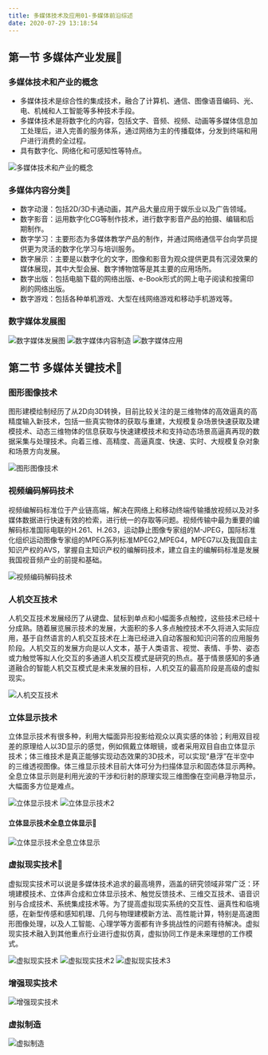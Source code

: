 ```yaml
---
title: 多媒体技术及应用01-多媒体前沿综述
date: 2020-07-29 13:18:54
---
```


## 第一节 多媒体产业发展

### 多媒体技术和产业的概念

- 多媒体技术是综合性的集成技术，融合了计算机、通信、图像语音编码、光、电、机械和人工智能等多种技术手段。
- 多媒体技术是将数字化的内容，包括文字、音频、视频、动画等多媒体信息加工处理后，进入完善的服务体系，通过网络为主的传播载体，分发到终端和用户进行消费的全过程。 
- 具有数字化、网络化和可感知性等特点。

![多媒体技术和产业的概念](./多媒体技术及应用01-多媒体前沿综述/多媒体技术和产业的概念.png)

### 多媒体内容分类

- 数字动漫：包括2D/3D卡通动画，其产品大量应用于娱乐业以及广告领域。 
- 数字影音：运用数字化CG等制作技术，进行数字影音产品的拍摄、编辑和后期制作。 
- 数字学习：主要形态为多媒体教学产品的制作，并通过网络通信平台向学员提供更为灵活的数字化学习与培训服务。 
- 数字展示：主要是以数字化的文字，图像和影音为观众提供更具有沉浸效果的媒体展现，其中大型会展、数字博物馆等是其主要的应用场所。 
- 数字出版：包括电脑下载的网络出版、e-Book形式的网上电子阅读和按需印刷的网络出版。 
- 数字游戏：包括各种单机游戏、大型在线网络游戏和移动手机游戏等。 

### 数字媒体发展图

![数字媒体发展图](./多媒体技术及应用01-多媒体前沿综述/数字媒体发展图.png)
![数字媒体内容制造](./多媒体技术及应用01-多媒体前沿综述/数字媒体内容制造.png)
![数字媒体应用](./多媒体技术及应用01-多媒体前沿综述/数字媒体应用.png)

## 第二节 多媒体关键技术

### 图形图像技术

图形建模绘制经历了从2D向3D转换，目前比较关注的是三维物体的高效逼真的高精度输入新技术，包括一些真实物体的获取与重建，大规模复杂场景快速获取及建模技术、动态三维物体的信息获取与快速建模技术和支持动态场景高逼真再现的数据采集与处理技术。向着三维、高精度、高逼真度、快速、实时、大规模复杂对象和场景方向发展。

![图形图像技术](./多媒体技术及应用01-多媒体前沿综述/图形图像技术.png)

### 视频编码解码技术

视频编解码标准位于产业链高端，解决在网络上和移动终端传输播放视频以及对多媒体数据进行快速有效的检索，进行统一的存取等问题。视频传输中最为重要的编解码标准国际电联的H.261、H.263，运动静止图像专家组的M-JPEG，国际标准化组织运动图像专家组的MPEG系列标准MPEG2,MPEG4，MPEG7以及我国自主知识产权的AVS，掌握自主知识产权的编解码技术，建立自主的编解码标准是发展我国视音频产业的前提和基础。

![视频编码解码技术](./多媒体技术及应用01-多媒体前沿综述/视频编码解码技术.png)

### 人机交互技术

人机交互技术发展经历了从键盘、鼠标到单点和小幅面多点触控，这些技术已经十分成熟。随着展览展示技术的发展，大面积的多人多点触控技术不久将进入实际应用，基于自然语言的人机交互技术在上海已经进入自动客服和知识问答的应用服务阶段。人机交互的发展方向是以人文本，基于人类语言、视觉、表情、手势、姿态或力触觉等拟人化交互的多通道人机交互模式是研究的热点。基于情景感知的多通道融合的智能人机交互模式是未来发展的目标，人机交互的最高阶段是高级的虚拟现实。

![人机交互技术](./多媒体技术及应用01-多媒体前沿综述/人机交互技术.png)

### 立体显示技术

立体显示技术有很多种，利用大幅面异形投影给观众以真实感的体验；利用双目视差的原理给人以3D显示的感觉，例如佩戴立体眼镜，或者采用双目自由立体显示技术；体三维技术是真正能够实现动态效果的3D技术，可以实现“悬浮”在半空中的三维透视图像。体三维显示技术目前大体可分为扫描体显示和固态体显示两种。全息立体显示则是利用光波的干涉和衍射的原理实现三维图像在空间悬浮物显示，大幅面多方位是难点。 

![立体显示技术](./多媒体技术及应用01-多媒体前沿综述/立体显示技术.png)
![立体显示技术2](./多媒体技术及应用01-多媒体前沿综述/立体显示技术2.png)

#### 立体显示技术全息立体显示

![立体显示技术全息立体显示](./多媒体技术及应用01-多媒体前沿综述/立体显示技术全息立体显示.png)

### 虚拟现实技术

虚拟现实技术可以说是多媒体技术追求的最高境界，涵盖的研究领域非常广泛：环境建模技术、立体声合成和立体显示技术、触觉反馈技术、三维交互技术、语音识别与合成技术、系统集成技术等。为了提高虚拟现实系统的交互性、逼真性和临境感，在新型传感和感知机理、几何与物理建模新方法、高性能计算，特别是高速图形图像处理，以及人工智能、心理学等方面都有许多挑战性的问题有待解决。虚拟现实技术融入到其他重点行业进行虚拟仿真，虚拟协同工作是未来理想的工作模式。

![虚拟现实技术](./多媒体技术及应用01-多媒体前沿综述/虚拟现实技术.png)
![虚拟现实技术2](./多媒体技术及应用01-多媒体前沿综述/虚拟现实技术2.png)
![虚拟现实技术3](./多媒体技术及应用01-多媒体前沿综述/虚拟现实技术3.png)

### 增强现实技术

![增强现实技术](./多媒体技术及应用01-多媒体前沿综述/增强现实技术.png)

### 虚拟制造

![虚拟制造](./多媒体技术及应用01-多媒体前沿综述/虚拟制造.png)